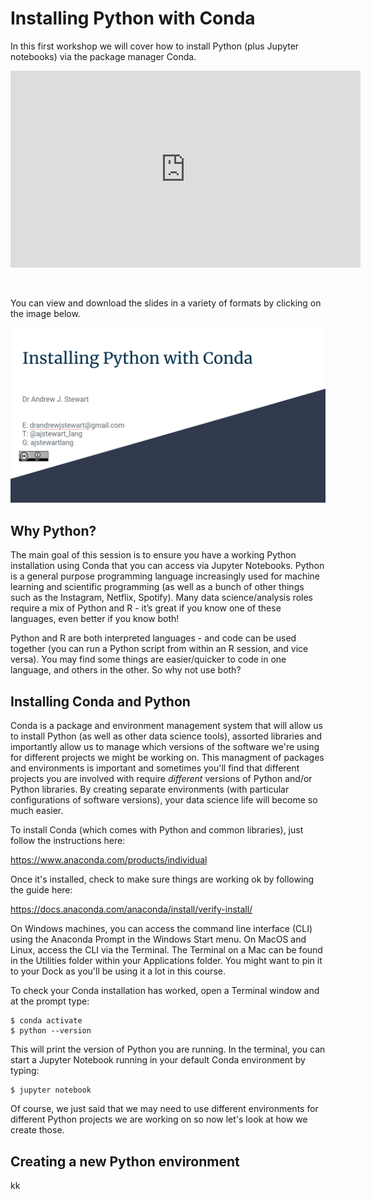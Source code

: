 Installing Python with Conda 
============================

In this first workshop we will cover how to install Python (plus Jupyter notebooks) via the package manager Conda.

<center>

<iframe width="560" height="315" src="https://youtube.com/embed/HjF98JryayQ" frameborder="0" allowfullscreen></iframe>

</center>

&nbsp;

You can view and download the slides in a variety of formats by clicking on the image below.

<center>

[![link_to_slides](images/conda_slides.png)](https://docs.google.com/presentation/d/18H_H-qQLbtFSF-jjUIQqHGEN7WxBpOuIfxcHF7f7cnA/edit?usp=sharing)
    
</center>

## Why Python?

The main goal of this session is to ensure you have a working Python installation using Conda that you can access via Jupyter Notebooks. Python is a general purpose programming language increasingly used for machine learning and scientific programming (as well as a bunch of other things such as the Instagram, Netflix, Spotify). Many data science/analysis roles require a mix of Python and R - it’s great if you know one of these languages, even better if you know both!

Python and R are both interpreted languages - and code can be used together (you can run a Python script from within an R session, and vice versa). You may find some things are easier/quicker to code in one language, and others in the other. So why not use both?

## Installing Conda and Python

Conda is a package and environment management system that will allow us to install Python (as well as other data science tools), assorted libraries and importantly allow us to manage which versions of the software we're using for different projects we might be working on. This managment of packages and environments is important and sometimes you'll find that different projects you are involved with require *different* versions of Python and/or Python libraries. By creating separate environments (with particular configurations of software versions), your data science life will become so much easier.

To install Conda (which comes with Python and common libraries), just follow the instructions here:

https://www.anaconda.com/products/individual

Once it's installed, check to make sure things are working ok by following the guide here:

https://docs.anaconda.com/anaconda/install/verify-install/

On Windows machines, you can access the command line interface (CLI) using the Anaconda Prompt in the Windows Start menu. On MacOS and Linux, access the CLI via the Terminal. The Terminal on a Mac can be found in the Utilities folder within your Applications folder. You might want to pin it to your Dock as you'll be using it a lot in this course.

To check your Conda installation has worked, open a Terminal window and at the prompt type:

    $ conda activate
    $ python --version

This will print the version of Python you are running. In the terminal, you can start a Jupyter Notebook running in your default Conda environment by typing:

    $ jupyter notebook

Of course, we just said that we may need to use different environments for different Python projects we are working on so now let's look at how we create those.

## Creating a new Python environment

kk
